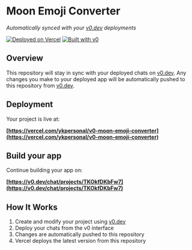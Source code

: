 # Moon Emoji Converter

*Automatically synced with your [v0.dev](https://v0.dev) deployments*

[![Deployed on Vercel](https://img.shields.io/badge/Deployed%20on-Vercel-black?style=for-the-badge&logo=vercel)](https://vercel.com/ykpersonal/v0-moon-emoji-converter)
[![Built with v0](https://img.shields.io/badge/Built%20with-v0.dev-black?style=for-the-badge)](https://v0.dev/chat/projects/TKOkfDKbFw7)

## Overview

This repository will stay in sync with your deployed chats on [v0.dev](https://v0.dev).
Any changes you make to your deployed app will be automatically pushed to this repository from [v0.dev](https://v0.dev).

## Deployment

Your project is live at:

**[https://vercel.com/ykpersonal/v0-moon-emoji-converter](https://vercel.com/ykpersonal/v0-moon-emoji-converter)**

## Build your app

Continue building your app on:

**[https://v0.dev/chat/projects/TKOkfDKbFw7](https://v0.dev/chat/projects/TKOkfDKbFw7)**

## How It Works

1. Create and modify your project using [v0.dev](https://v0.dev)
2. Deploy your chats from the v0 interface
3. Changes are automatically pushed to this repository
4. Vercel deploys the latest version from this repository
